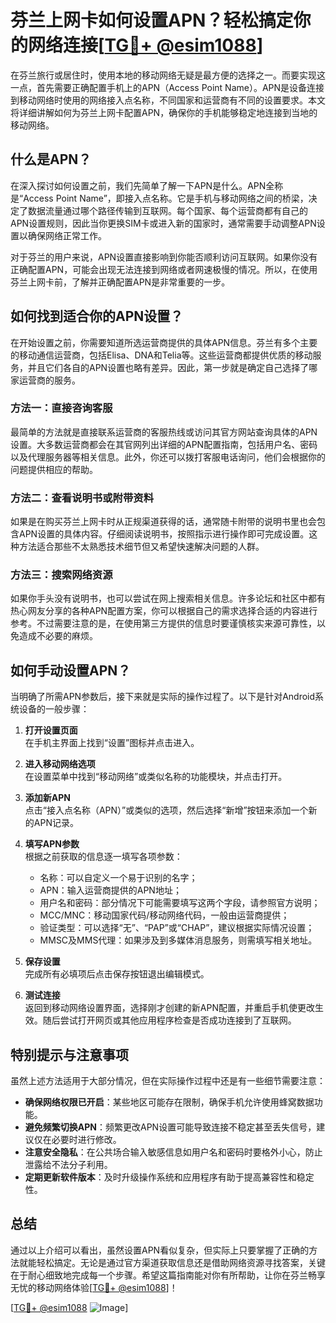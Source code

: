 # 芬兰上网卡如何设置APN？轻松搞定你的网络连接[[TG💪+ @esim1088](https://t.me/s/esim1088)]

在芬兰旅行或居住时，使用本地的移动网络无疑是最方便的选择之一。而要实现这一点，首先需要正确配置手机上的APN（Access Point Name）。APN是设备连接到移动网络时使用的网络接入点名称，不同国家和运营商有不同的设置要求。本文将详细讲解如何为芬兰上网卡配置APN，确保你的手机能够稳定地连接到当地的移动网络。

## 什么是APN？

在深入探讨如何设置之前，我们先简单了解一下APN是什么。APN全称是“Access Point Name”，即接入点名称。它是手机与移动网络之间的桥梁，决定了数据流量通过哪个路径传输到互联网。每个国家、每个运营商都有自己的APN设置规则，因此当你更换SIM卡或进入新的国家时，通常需要手动调整APN设置以确保网络正常工作。

对于芬兰的用户来说，APN设置直接影响到你能否顺利访问互联网。如果你没有正确配置APN，可能会出现无法连接到网络或者网速极慢的情况。所以，在使用芬兰上网卡前，了解并正确配置APN是非常重要的一步。

## 如何找到适合你的APN设置？

在开始设置之前，你需要知道所选运营商提供的具体APN信息。芬兰有多个主要的移动通信运营商，包括Elisa、DNA和Telia等。这些运营商都提供优质的移动服务，并且它们各自的APN设置也略有差异。因此，第一步就是确定自己选择了哪家运营商的服务。

### 方法一：直接咨询客服

最简单的方法就是直接联系运营商的客服热线或访问其官方网站查询具体的APN设置。大多数运营商都会在其官网列出详细的APN配置指南，包括用户名、密码以及代理服务器等相关信息。此外，你还可以拨打客服电话询问，他们会根据你的问题提供相应的帮助。

### 方法二：查看说明书或附带资料

如果是在购买芬兰上网卡时从正规渠道获得的话，通常随卡附带的说明书里也会包含APN设置的具体内容。仔细阅读说明书，按照指示进行操作即可完成设置。这种方法适合那些不太熟悉技术细节但又希望快速解决问题的人群。

### 方法三：搜索网络资源

如果你手头没有说明书，也可以尝试在网上搜索相关信息。许多论坛和社区中都有热心网友分享的各种APN配置方案，你可以根据自己的需求选择合适的内容进行参考。不过需要注意的是，在使用第三方提供的信息时要谨慎核实来源可靠性，以免造成不必要的麻烦。

## 如何手动设置APN？

当明确了所需APN参数后，接下来就是实际的操作过程了。以下是针对Android系统设备的一般步骤：

1. **打开设置页面**  
   在手机主界面上找到“设置”图标并点击进入。

2. **进入移动网络选项**  
   在设置菜单中找到“移动网络”或类似名称的功能模块，并点击打开。

3. **添加新APN**  
   点击“接入点名称（APN）”或类似的选项，然后选择“新增”按钮来添加一个新的APN记录。

4. **填写APN参数**  
   根据之前获取的信息逐一填写各项参数：
   - 名称：可以自定义一个易于识别的名字；
   - APN：输入运营商提供的APN地址；
   - 用户名和密码：部分情况下可能需要填写这两个字段，请参照官方说明；
   - MCC/MNC：移动国家代码/移动网络代码，一般由运营商提供；
   - 验证类型：可以选择“无”、“PAP”或“CHAP”，建议根据实际情况设置；
   - MMSC及MMS代理：如果涉及到多媒体消息服务，则需填写相关地址。

5. **保存设置**  
   完成所有必填项后点击保存按钮退出编辑模式。

6. **测试连接**  
   返回到移动网络设置界面，选择刚才创建的新APN配置，并重启手机使更改生效。随后尝试打开网页或其他应用程序检查是否成功连接到了互联网。

## 特别提示与注意事项

虽然上述方法适用于大部分情况，但在实际操作过程中还是有一些细节需要注意：

- **确保网络权限已开启**：某些地区可能存在限制，确保手机允许使用蜂窝数据功能。
- **避免频繁切换APN**：频繁更改APN设置可能导致连接不稳定甚至丢失信号，建议仅在必要时进行修改。
- **注意安全隐私**：在公共场合输入敏感信息如用户名和密码时要格外小心，防止泄露给不法分子利用。
- **定期更新软件版本**：及时升级操作系统和应用程序有助于提高兼容性和稳定性。

## 总结

通过以上介绍可以看出，虽然设置APN看似复杂，但实际上只要掌握了正确的方法就能轻松搞定。无论是通过官方渠道获取信息还是借助网络资源寻找答案，关键在于耐心细致地完成每一个步骤。希望这篇指南能对你有所帮助，让你在芬兰畅享无忧的移动网络体验[[TG💪+ @esim1088](https://t.me/s/esim1088)]！

[[TG💪+ @esim1088](https://t.me/s/esim1088) ![Image](https://i.postimg.cc/4NQfJmqS/Snipaste-2025-05-13-00-14-12.png)]